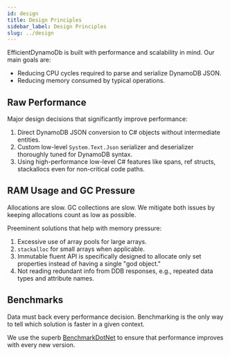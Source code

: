 ```yaml
---
id: design
title: Design Principles
sidebar_label: Design Principles
slug: ../design
---
```


EfficientDynamoDb is built with performance and scalability in mind. Our main goals are:

* Reducing CPU cycles required to parse and serialize DynamoDB JSON.
* Reducing memory consumed by typical operations.

## Raw Performance

Major design decisions that significantly improve performance:

1. Direct DynamoDB JSON conversion to C# objects without intermediate entities.
1. Custom low-level `System.Text.Json` serializer and deserializer thoroughly tuned for DynamoDB syntax.
1. Using high-performance low-level C# features like spans, ref structs, stackallocs even for non-critical code paths.

## RAM Usage and GC Pressure

Allocations are slow. GC collections are slow.
We mitigate both issues by keeping allocations count as low as possible.

Preeminent solutions that help with memory pressure:

1. Excessive use of array pools for large arrays.
1. `stackalloc` for small arrays when applicable.
1. Immutable fluent API is specifically designed to allocate only set properties instead of having a single "god object."
1. Not reading redundant info from DDB responses, e.g., repeated data types and attribute names.

## Benchmarks

Data must back every performance decision.
Benchmarking is the only way to tell which solution is faster in a given context.

We use the superb [BenchmarkDotNet](https://github.com/dotnet/BenchmarkDotNet) to ensure that performance improves with every new version.
